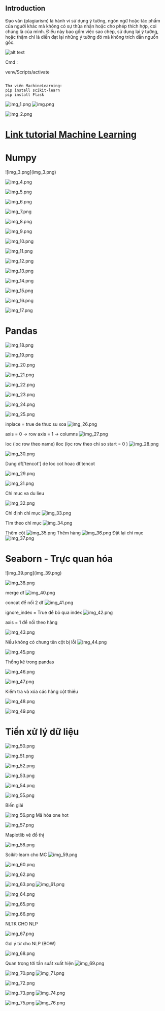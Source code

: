 <h2>Introduction</h2>



Đạo văn (plagiarism) là hành vi sử dụng ý tưởng, ngôn ngữ hoặc tác phẩm của người khác mà không có sự thừa nhận hoặc cho phép thích hợp, coi chúng là của mình. Điều này bao gồm việc sao chép, sử dụng lại ý tưởng, hoặc thậm chí là diễn đạt lại những ý tưởng đó mà không trích dẫn nguồn gốc. 

![alt text](image.png)



Cmd : 

venv/Scripts/activate

```

Thư viên MachineLearning:
pip install scikit-learn
pip install Flask

```
![img_1.png](img_1.png)
![img.png](img.png)

![img_2.png](img_2.png)



<h1><a href="https://www.youtube.com/watch?v=59XV4o8hOBk&list=PL-DKonjOZsHbZZ_xQC0HS46vBviytJJPg&index=3" target="_blank"> Link tutorial Machine Learning  <a/> 
</h1>

<h1>Numpy </h1>
![img_3.png](img_3.png)

![img_4.png](img_4.png)

![img_5.png](img_5.png)

![img_6.png](img_6.png)

![img_7.png](img_7.png)

![img_8.png](img_8.png)

![img_9.png](img_9.png)

![img_10.png](img_10.png)

![img_11.png](img_11.png)


![img_12.png](img_12.png)


![img_13.png](img_13.png)


![img_14.png](img_14.png)

![img_15.png](img_15.png)

![img_16.png](img_16.png)


![img_17.png](img_17.png)

<h1>Pandas</h1>

![img_18.png](img_18.png)

![img_19.png](img_19.png)

![img_20.png](img_20.png)

![img_21.png](img_21.png)

![img_22.png](img_22.png)

![img_23.png](img_23.png)

![img_24.png](img_24.png)

![img_25.png](img_25.png)

inplace = true de thuc su xoa 
![img_26.png](img_26.png)

axis = 0 -> row  axis = 1 -> columns
![img_27.png](img_27.png)

loc (loc row theo name) iloc (lọc row theo chi so start = 0 )
![img_28.png](img_28.png)

![img_30.png](img_30.png)

Dung df['tencot'] de loc cot hoac df.tencot

![img_29.png](img_29.png)

![img_31.png](img_31.png)

Chi muc va du lieu 

![img_32.png](img_32.png)

Chỉ định chỉ mục
![img_33.png](img_33.png)

Tìm theo chỉ mục 
![img_34.png](img_34.png)


Thêm cột
![img_35.png](img_35.png)
Thêm hàng
![img_36.png](img_36.png)
Đặt lại chỉ mục
![img_37.png](img_37.png)

<h1>Seaborn - Trực quan hóa</h1>
![img_39.png](img_39.png)

![img_38.png](img_38.png)

merge df
![img_40.png](img_40.png)

concat để nối 2 df 
![img_41.png](img_41.png)

ignore_index = True để bỏ qua index
![img_42.png](img_42.png)

axis = 1 để nối theo hàng

![img_43.png](img_43.png)

Nếu không có chung tên cột bị lỗi
![img_44.png](img_44.png)

![img_45.png](img_45.png)



Thống kê trong pandas

![img_46.png](img_46.png)

![img_47.png](img_47.png)

Kiểm tra và xóa các hàng cột thiếu

![img_48.png](img_48.png)

![img_49.png](img_49.png)

<h1>Tiền xử lý dữ liệu</h1>

![img_50.png](img_50.png)

![img_51.png](img_51.png)

![img_52.png](img_52.png)


![img_53.png](img_53.png)

![img_54.png](img_54.png)

![img_55.png](img_55.png)


Biến giải

![img_56.png](img_56.png)
Mã hóa one hot

![img_57.png](img_57.png)


Maplotlib vẽ đồ thị 

![img_58.png](img_58.png)


Scikit-learn cho MC
![img_59.png](img_59.png)

![img_60.png](img_60.png)

![img_62.png](img_62.png)

![img_63.png](img_63.png)
![img_61.png](img_61.png)

![img_64.png](img_64.png)

![img_65.png](img_65.png)

![img_66.png](img_66.png)

NLTK CHO NLP

![img_67.png](img_67.png)


Gợi ý từ cho NLP (BOW)

![img_68.png](img_68.png)

Quan trọng tới tần suất xuất hiện
![img_69.png](img_69.png)

![img_70.png](img_70.png)
![img_71.png](img_71.png)

![img_72.png](img_72.png)

![img_73.png](img_73.png)
![img_74.png](img_74.png)

![img_75.png](img_75.png)
![img_76.png](img_76.png)
